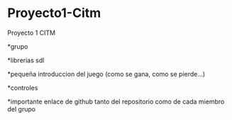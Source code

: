 # Proyecto1-Citm
Proyecto 1 CITM

*grupo

*librerias sdl

*pequeña introduccion del juego (como se gana, como se pierde...)

*controles

*importante enlace de github tanto del repositorio como de cada miembro del grupo

